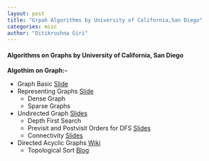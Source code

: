 ```yaml
---
layout: post
title: "Grpah Algorithms by University of California,San Diego"
categories: misc
author: "Ditikrushna Giri"
--- 
```




#### Algorithms on Graphs by University of California, San Diego
 
 **Algothim on Graph:-**
- Graph Basic 
[Slide](https://d3c33hcgiwev3.cloudfront.net/_8af30ca627bd398de2217eb59094325b_09_graph_decomposition_1_basics.pdf?Expires=1591315200&Signature=jI1UL4LDZHGbHSiGflQcJIwIBgA3kGbx10GyVFhFYLD0TDPt5J~BjDBN5bDZGbrE8jQX5HLTaeAEtXdhqRe4vZXtfQ40CYMwxmEgK0HMHxPbijatDmgobzbT5vxfrGF-DOEgaHY2G6Pdrj9C87owqWJNbAvmMVGGWSlA-GJx27Y_&Key-Pair-Id=APKAJLTNE6QMUY6HBC5A)
- Representing Graphs [Slide](https://d3c33hcgiwev3.cloudfront.net/_617c8fc365c080e2fa29108624242a01_09_graph_decomposition_2_representations.pdf?Expires=1591315200&Signature=ewcAA~aLYSjOfgfqeYwHnTFK5un~sbNuTNf8MhiuImI5-pbV4jSxJxXjq8WsQCCtMpZuwzuXMCu88uIkS6IPEboiUCdF-aONt6eibFYotSuD9dhTOhFI1l8xg3~YWFG6Ghw~HpaZgOw00Umk79PgHgMcDZ~Gd90llJU3G-38eXw_&Key-Pair-Id=APKAJLTNE6QMUY6HBC5A) 
	- Dense Graph 
	- Sparse Graphs
- Undirected Graph [Slides](https://d3c33hcgiwev3.cloudfront.net/_a9267009ba78cede2b66112aa0f9cdb5_09_graph_decomposition_3_explore.pdf?Expires=1591315200&Signature=GCdFurlskc3EjLVq~78okQMfNwR3n3yUtzwLZ4VlKpQps8ElMdSBLkrObbfI5geDsX3NBiXDx3DOb47-yqXunZKrVdeENk4SXVfnp-o1LbPenNaDvQvuD1h8cslctVDuisB6ltXwhaF84lU76XRrfdBK3-erYFFPD6q6WZjxCIk_&Key-Pair-Id=APKAJLTNE6QMUY6HBC5A)
	- Depth First Search 
	- Previsit and Postvisit Orders for DFS [Slides](https://d3c33hcgiwev3.cloudfront.net/_a9267009ba78cede2b66112aa0f9cdb5_09_graph_decomposition_5_pre-and-post-orders.pdf?Expires=1591315200&Signature=eOpvLT6ifP~zTSiMNKL9HbkwgVCKJXuTWeTdQXVm09dAKZz-57boum-NsqTMbNQMqANM3Hf3ILnHhtOz-micDzzxK5ihn5Z78c9h4UOZHYFH-KBhWJKBezWAxG0Xfs7D9KnJhtn~7QurOe1pL7QMTQ-QeRrLR3P6mL5FNdkrPV4_&Key-Pair-Id=APKAJLTNE6QMUY6HBC5A)
	- Connectivity [Slides](https://d3c33hcgiwev3.cloudfront.net/_a9267009ba78cede2b66112aa0f9cdb5_09_graph_decomposition_4_connectivity.pdf?Expires=1591401600&Signature=MuBF0d5MxLJoez-27KpOQwqgWd1gydPINBt9iW7Od7WyDLeHhdEAz1JNZBPUdJWBqRv9Rlr5qmux3PWxQI15sHz90hUMpWEMU9W50kU95dTwGpgl3vbPehGNl-0wy4UOsJe28frBw6fe~ZHPTv7IK9JeLrLxsN1MwBiYJyEjjWE_&Key-Pair-Id=APKAJLTNE6QMUY6HBC5A)
- Directed Acyclic Graphs [Wiki](https://en.wikipedia.org/wiki/Directed_acyclic_graph)
	- Topological Sort [Blog](https://www.geeksforgeeks.org/topological-sorting/)
